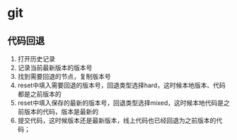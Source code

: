 # git

## 代码回退

1. 打开历史记录
2. 记录当前最新版本的版本号
3. 找到需要回退的节点，复制版本号
4. reset中填入需要回退的版本号，回退类型选择hard，这时候本地版本、代码都是之前版本的
5. reset中填入保存的最新的版本号，回退类型选择mixed，这时候本地代码是之前版本的代码，版本是最新的
6. 提交代码，这时候版本还是最新版本，线上代码也已经回退为之前版本的代码；